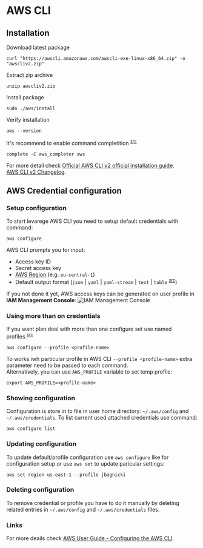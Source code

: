 # AWS CLI

## Installation

Download latest package
```
curl "https://awscli.amazonaws.com/awscli-exe-linux-x86_64.zip" -o "awscliv2.zip"
```

Extract zip archive
```
unzip awscliv2.zip
```

Install package
```
sudo ./aws/install
```

Verify installation
```
aws --version
```

It's recommend to enable command completition <sup>[src](https://github.com/aws/aws-cli/tree/v2#command-completion)<sup>
```
complete -C aws_completer aws
```

For more detail check [Official AWS CLI v2 official installation guide](https://docs.aws.amazon.com/cli/latest/userguide/install-cliv2-linux.html).  
[AWS CLI v2 Changelog](https://github.com/aws/aws-cli/blob/v2/CHANGELOG.rst).


## AWS Credential configuration

### Setup configuration
To start levarege AWS CLI you need to setup default credentials with command:
```
aws configure
```
AWS CLI prompts you for input:
- Access key ID
- Secret access key
- [AWS Region](aws-regions.md) (e.g. `eu-central-1`)
- Default output format (`json` | `yaml` | `yaml-stream` | `text` | `table` <sup>[src](https://docs.aws.amazon.com/cli/latest/userguide/cli-usage-output-format.html)</sup>)

If you not done it yet, AWS access keys can be generated on user profile in **IAM Management Console**:
![IAM Management Console](https://i.imgur.com/MF6Bm4N.png)

### Using more than on credentials
If you want plan deal with more than one configure set use named profiles.<sup>[src](https://docs.aws.amazon.com/cli/latest/userguide/cli-configure-profiles.html)</sup>
```
aws configure --profile <profile-name>
```
To works iwh particular profile in AWS CLI `--profile <profile-name>` extra parameter need to be passed to each command.  
Alternatively, you can use `AWS_PROFILE` variable to set temp profile:
```
export AWS_PROFILE=<profile-name>
```

### Showing configuration
Configuration is store in to file in user home directory: `~/.aws/config` and `~/.aws/credentials`. 
To list current used attached credentials use command:
```
aws configure list
```

### Updating configuration 
To update default/profile configuration use `aws configure` like for configuration setup or use `aws set` to update paricular settings:
```
aws set region us-east-1 --profile jbagnicki
```

### Deleting configuration
To remove credential or profile you have to do it manually by deleting related entries in `~/.aws/config` and `~/.aws/credentials` files.  

### Links
For more deails check [AWS User Guide - Configuring the AWS CLI](https://docs.aws.amazon.com/cli/latest/userguide/cli-chap-configure.html).
